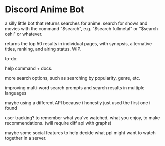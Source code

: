 # Discord Anime Bot


a silly little bot that returns searches for anime. search for shows and movies with the command "$search", e.g. "$search fullmetal" or "$search oshi" or whatever. 


returns the top 50 results in individual pages, with synopsis, alternative titles, ranking, and airing status. WIP. 




to-do: 

help command + docs.

more search options, such as searching by popularity, genre, etc.

improving multi-word search prompts and search results in multiple languages

maybe using a different API because i honestly just used the first one i found

user tracking? to remember what you've watched, what you enjoy, to make recommendations. (will require diff api with graphs)

maybe some social features to help decide what ppl might want to watch together in a server. 
